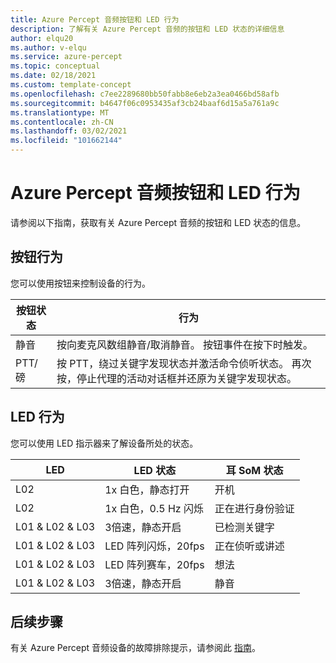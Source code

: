 ```yaml
---
title: Azure Percept 音频按钮和 LED 行为
description: 了解有关 Azure Percept 音频的按钮和 LED 状态的详细信息
author: elqu20
ms.author: v-elqu
ms.service: azure-percept
ms.topic: conceptual
ms.date: 02/18/2021
ms.custom: template-concept
ms.openlocfilehash: c7ee2289680bb50fabb8e6eb2a3ea0466bd58afb
ms.sourcegitcommit: b4647f06c0953435af3cb24baaf6d15a5a761a9c
ms.translationtype: MT
ms.contentlocale: zh-CN
ms.lasthandoff: 03/02/2021
ms.locfileid: "101662144"
---
```

# <a name="azure-percept-audio-button-and-led-behavior"></a>Azure Percept 音频按钮和 LED 行为

请参阅以下指南，获取有关 Azure Percept 音频的按钮和 LED 状态的信息。

## <a name="button-behavior"></a>按钮行为

您可以使用按钮来控制设备的行为。

|按钮状态|  行为|
|------------|----------|
|静音|  按向麦克风数组静音/取消静音。 按钮事件在按下时触发。|
|PTT/磅|   按 PTT，绕过关键字发现状态并激活命令侦听状态。 再次按，停止代理的活动对话框并还原为关键字发现状态。|

## <a name="led-behavior"></a>LED 行为

您可以使用 LED 指示器来了解设备所处的状态。

|LED|   LED 状态|  耳 SoM 状态|
|---|------------|----------------| 
|L02|   1x 白色，静态打开 |开机 |
|L02|   1x 白色，0.5 Hz 闪烁|  正在进行身份验证 |
|L01 & L02 & L03|   3倍速，静态开启|     已检测关键字|
|L01 & L02 & L03|   LED 阵列闪烁，20fps | 正在侦听或讲述|
|L01 & L02 & L03|   LED 阵列赛车，20fps|    想法|
|L01 & L02 & L03|   3倍速，静态开启 | 静音|

## <a name="next-steps"></a>后续步骤

有关 Azure Percept 音频设备的故障排除提示，请参阅此 [指南](./troubleshoot-audio-accessory-speech-module.md)。